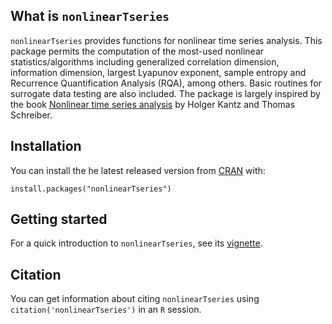## What is `nonlinearTseries`
`nonlinearTseries` provides functions for nonlinear time series analysis. This package permits the computation of the most-used nonlinear statistics/algorithms including generalized correlation dimension, information dimension, largest Lyapunov exponent, sample entropy and Recurrence Quantification Analysis (RQA), among others. Basic routines for surrogate data testing are also included. The package is largely inspired by the book [Nonlinear time series analysis](https://www.amazon.com/Nonlinear-Time-Analysis-Holger-Kantz/dp/0521529026) by Holger Kantz and Thomas Schreiber.

## Installation
You can install the he latest released version from
[CRAN](https://cran.r-project.org/web/packages/nonlinearTseries/index.html) with:

```
install.packages("nonlinearTseries")
```

## Getting started
For a quick introduction to `nonlinearTseries`, see its
[vignette](https://cran.r-project.org/web/packages/nonlinearTseries/vignettes/nonlinearTseries_quickstart.html).

## Citation
You can get information about citing `nonlinearTseries` using `citation('nonlinearTseries')` in an `R` session. 
